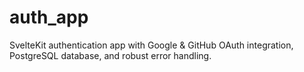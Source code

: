 # auth_app
SvelteKit authentication app with Google &amp; GitHub OAuth integration, PostgreSQL database, and robust error handling.
